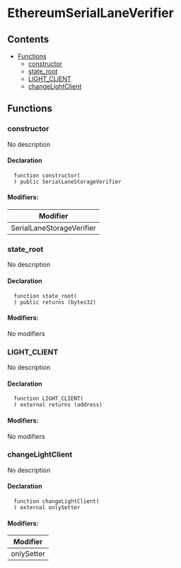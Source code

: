 # EthereumSerialLaneVerifier





## Contents
<!-- START doctoc generated TOC please keep comment here to allow auto update -->
<!-- DON'T EDIT THIS SECTION, INSTEAD RE-RUN doctoc TO UPDATE -->

- [Functions](#functions)
  - [constructor](#constructor)
  - [state_root](#state_root)
  - [LIGHT_CLIENT](#light_client)
  - [changeLightClient](#changelightclient)

<!-- END doctoc generated TOC please keep comment here to allow auto update -->




## Functions

### constructor
No description


#### Declaration
```solidity
  function constructor(
  ) public SerialLaneStorageVerifier
```

#### Modifiers:
| Modifier |
| --- |
| SerialLaneStorageVerifier |



### state_root
No description


#### Declaration
```solidity
  function state_root(
  ) public returns (bytes32)
```

#### Modifiers:
No modifiers



### LIGHT_CLIENT
No description


#### Declaration
```solidity
  function LIGHT_CLIENT(
  ) external returns (address)
```

#### Modifiers:
No modifiers



### changeLightClient
No description


#### Declaration
```solidity
  function changeLightClient(
  ) external onlySetter
```

#### Modifiers:
| Modifier |
| --- |
| onlySetter |





